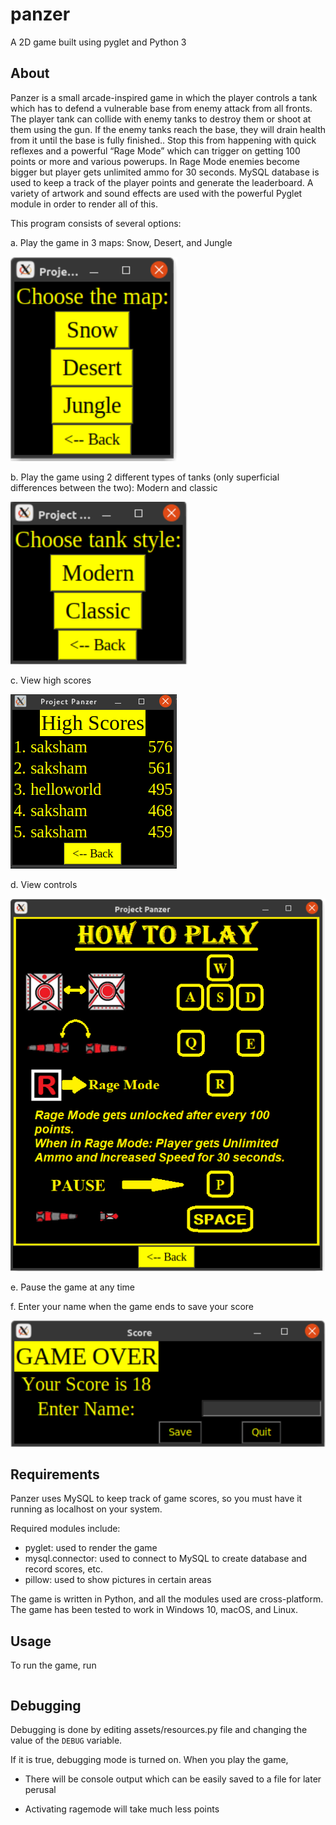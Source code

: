 # panzer

A 2D game built using pyglet and Python 3

## About

Panzer is a small arcade-inspired game in which the player controls a tank which has to
defend a vulnerable base from enemy attack from all fronts. The player tank can collide with
enemy tanks to destroy them or shoot at them using the gun. If the enemy tanks reach the
base, they will drain health from it until the base is fully finished.. Stop this from happening with
quick reflexes and a powerful “Rage Mode” which can trigger on getting 100 points or more
and various powerups. In Rage Mode enemies become bigger but player gets unlimited ammo
for 30 seconds. MySQL database is used to keep a track of the player points and generate the
leaderboard. A variety of artwork and sound effects are used with the powerful Pyglet module
in order to render all of this.

This program consists of several options:

a. Play the game in 3 maps: Snow, Desert, and Jungle

![Map Selection Screen](screenshots/choosemap.png)

b. Play the game using 2 different types of tanks (only superficial differences
between the two): Modern and classic

![Tank Selection Screen](screenshots/choosetank.png)

c. View high scores

![High Score Screen](screenshots/highscores.png)

d. View controls

![Control Viewing Screen](screenshots/viewcontrols.png)

e. Pause the game at any time

f. Enter your name when the game ends to save your score

![Game Over Box](screenshots/gameover.png)

## Requirements

Panzer uses MySQL to keep track of game scores, so you must have it running as localhost on your system.

Required modules include:

- pyglet: used to render the game
- mysql.connector: used to connect to MySQL to create database and record scores, etc.
- pillow: used to show pictures in certain areas

The game is written in Python, and all the modules used are cross-platform. The game has been tested to work in Windows 10, macOS, and Linux.

## Usage

To run the game, run

```$ python homepage.py
```

## Debugging

Debugging is done by editing assets/resources.py file and changing the value of the ```DEBUG``` variable.

If it is true, debugging mode is turned on. When you play the game, 

- There will be console output which can be easily saved to a file for later perusal

- Activating ragemode will take much less points
